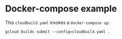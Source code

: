 # Docker-compose example

This `cloudbuild.yaml` invokes a `docker-compose up`:
```
gcloud builds submit --config=cloudbuild.yaml .
```
